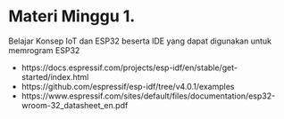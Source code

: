 <h1>Materi Minggu 1.</h1>
Belajar Konsep IoT dan ESP32 beserta IDE yang dapat digunakan untuk memrogram ESP32
<ul>
  <li>https://docs.espressif.com/projects/esp-idf/en/stable/get-started/index.html</li>
  <li>https://github.com/espressif/esp-idf/tree/v4.0.1/examples</li>
  <li>https://www.espressif.com/sites/default/files/documentation/esp32-wroom-32_datasheet_en.pdf</li>
</ul>
